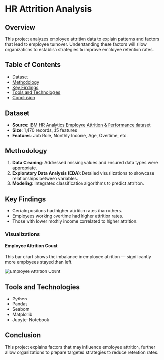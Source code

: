 # HR Attrition Analysis

## Overview
This project analyzes employee attrition data to explain patterns and factors that lead to employee turnover. Understanding these factors will allow organizations to establish strategies to improve employee retention rates.

## Table of Contents
- [Dataset](#dataset)
- [Methodology](#methodology)
- [Key Findings](#key-findings)
- [Tools and Technologies](#tools-and-technologies)
- [Conclusion](#conclusion)

## Dataset
- **Source**: [IBM HR Analytics Employee Attrition & Performance dataset](https://www.ibm.com/analytics/hr-analytics-employee-attrition)
- **Size**: 1,470 records, 35 features
- **Features**: Job Role, Monthly Income, Age, Overtime, etc.

## Methodology
1. **Data Cleaning**: Addressed missing values and ensured data types were appropriate.
2. **Exploratory Data Analysis (EDA)**: Detailed visualizations to showcase relationships between variables.
3. **Modeling**: Integrated classification algorithms to predict attrition.
  
## Key Findings
- Certain postions had higher attrition rates than others.
- Employees working overtime had higher attrition rates.
- Those with lower mothly income correlated to higher attrition.

### Visualizations

#### Employee Attrition Count

This bar chart shows the imbalance in employee attrition — significantly more employees stayed than left.

![Employee Attrition Count]([images:employee_attrition_count.png](https://github.com/sirinagoolbis/sirinagoolbis.github.io/blob/master/projects/projects/hr-attrition-analysis/images%3Aemployee_attrition_count.png))

## Tools and Technologies
- Python
- Pandas
- Seaborn
- Matplotlib
- Jupyter Notebook

## Conclusion
This project explains factors that may influence employee attrition, further allow organizations to prepare targeted strategies to reduce retention rates.
